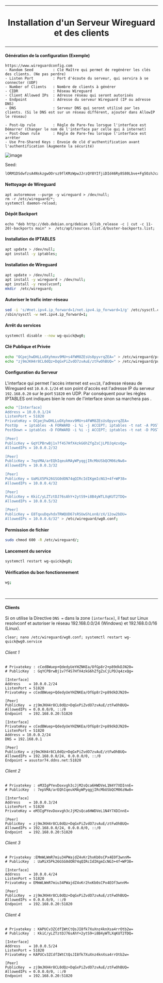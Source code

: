 ------------------------------------------------------------------------------------------------------------------------
# <p align='center'> Installation d'un Serveur Wireguard et des clients </p>

------------------------------------------------------------------------------------------------------------------------
#### Génération de la configuration (Exemple)
```
https://www.wireguardconfig.com
- Random Seed         : Clé Maître qui permet de regénérer les clés des clients. (Ne pas perdre)
- Listen Port         : Port d'écoute du serveur, qui servira à se connecter (UDP)
- Number of Clients   : Nombre de clients à générer
- CIDR                : Réseau Wireguard
- Client Allowed IPs  : Adresse réseau qui seront autorisés
- Endpoint            : Adresse du serveur Wireguard (IP ou adresse DNS)
- DNS                 : Serveur DNS qui seront utilisé par les clients. (Si le DNS est sur un réseau différent, ajouter dans AllowIP le réseau)

- Post-Up rule        : Règle de Pare-feu lorsque l'interface est Démarrer (Changer le nom de l'interface par celle qui à internet)
- Post-Down rule      : Règle de Pare-feu lorsque l'interface est arrêter
- Use Pre-Shared Keys : Envoie de clé d'authentification avant l'authentification (Augmente la sécurité)
```

![image](https://user-images.githubusercontent.com/35907/235902601-6a678645-ff75-4d08-9262-607764b620a8.png)

Seed:
```
lORM1DSdwfzsA4NskzgwOOrsz9flKMzWpwJJrzQY8YIfjiDId46Ry8S80Lbve+Fg5OzhJcaQ6nHHx8hoyo1Y27OLIe1Z7BMCn+H2g2b5zbK7kuCwSJa7uBNZH7DEPboQT/ZlxKWzoeLwIuTnXCoV3+ihEzBVbpskWmCCM6bsnHJcw9zeZpujueV8SBm3BgFLVwbHBq8yurGoZxZnqqaPNwHkR03bqhY/6gQvwTM9JvNuu0sEyuzq/OUQmp4tcz+3M/E47DrIro/TDdrdsTFzQgLY6AWgPbU5B1OSDB7LwPJNbWFVMYCHAfOM9CaMOBot4utO3cGeX+G3jYGkB6pvAA==
```

#### Nettoyage de Wireguard
```
apt autoremove --purge -y wireguard > /dev/null;
rm -r /etc/wireguard/*;
systemctl daemon-reload;
```

#### Dépôt Backport
```
echo "deb http://deb.debian.org/debian $(lsb_release -c | cut -c 11-20)-backports main" >  /etc/apt/sources.list.d/buster-backports.list;
```

#### Installation de IPTABLES
```bash
apt update > /dev/null;
apt install -y iptables;
```

#### Installation de Wireguard
```bash
apt update > /dev/null;
apt install -y wireguard > /dev/null;
apt install -y resolvconf;
mkdir  /etc/wireguard;
```

#### Autoriser le trafic inter-réseau
```bash
sed -i 's/#net.ipv4.ip_forward=1/net.ipv4.ip_forward=1/g' /etc/sysctl.conf;
/sbin/sysctl -w net.ipv4.ip_forward=1; 
```

#### Arrêt du services
```bash
systemctl disable --now wg-quick@wg0;
```

#### Clé Publique et Privée
```bash
echo "OCpejhwDHLLuOXyhmxv9MU+s4FWM8ZEsUs0pyvrqZEA=" > /etc/wireguard/privatekey;
echo "zj9mJKH4r8CL0dQz+DqGxPiZvdO7zvAuE/ztFwOhBUQ=" > /etc/wireguard/publickey;
```

#### Configuration du Serveur
L'interface qui permet l'accès internet est `ens18`, l'adresse réseau de Wireguard est `10.0.0.1/24` et son point d'accès est l'adresse IP du serveur `192.168.0.20` sur le port `51820` en UDP.
Par conséquent pour les règles IPTABLES ont indiques bien le nom de l'interface sinon sa marchera pas .

```bash
echo "[Interface]
Address = 10.0.0.1/24
ListenPort = 51820
PrivateKey = OCpejhwDHLLuOXyhmxv9MU+s4FWM8ZEsUs0pyvrqZEA=
PostUp   = iptables -A FORWARD -i %i -j ACCEPT; iptables -t nat -A POSTROUTING -o ens18 -j MASQUERADE
PostDown = iptables -D FORWARD -i %i -j ACCEPT; iptables -t nat -D POSTROUTING -o ens18 -j MASQUERADE

[Peer]
PublicKey = GqYCPBrwBj1v7f4S7HfX4zkG6hZfgZsCjLPDJq4zxQg=
AllowedIPs = 10.0.0.2/32

[Peer]
PublicKey = 7epVMA/arEQhIqeukMAyWPyqgjIRcMbUSbQCM06zNw8=
AllowedIPs = 10.0.0.3/32

[Peer]
PublicKey = UaMiX5Pk26GSG0dON74qQIRcIdIKgmIcNG3+4f+WP38=
AllowedIPs = 10.0.0.4/32

[Peer]
PublicKey = KkiC/yLZTztDJ76sAhY+2ytS9+i8B4yWTLXqKUT2TDQ=
AllowedIPs = 10.0.0.5/32

[Peer]
PublicKey = E8TqxuDqvhdxTRWQUD67sRSUwShLon8/zX/12ow2bDU=
AllowedIPs = 10.0.0.6/32" > /etc/wireguard/wg0.conf;
````

#### Permission de fichier
```bash
sudo chmod 600 -R /etc/wireguard/;
```

#### Lancement du service
```bash
systemctl restart wg-quick@wg0;
```

#### Vérification du bon fonctionnement
```bash
wg;
```

<br />



------------------------------------------------------------------------------------------------------------------------
#### Clients
Si on utilise la Directive `DNS =` dans la zone `[interface]`, il faut sur Linux resolvconf et autoriser le réseau 192.168.0.0/24 (Windows) et 192.168.0.0/16 (Linux).

`clear;
nano /etc/wireguard/wg0.conf;
systemctl restart wg-quick@wg0.service`

###### Client 1
```
# Privatekey : cCedBWuep+QdedyUeYHZNKEa/OfGp8r2+p89dkDJN20=
# PublicKey  : GqYCPBrwBj1v7f4S7HfX4zkG6hZfgZsCjLPDJq4zxQg=

[Interface]
Address    = 10.0.0.2/24
ListenPort = 51820
PrivateKey = cCedBWuep+QdedyUeYHZNKEa/OfGp8r2+p89dkDJN20=

[Peer]
PublicKey  = zj9mJKH4r8CL0dQz+DqGxPiZvdO7zvAuE/ztFwOhBUQ=
AllowedIPs = 0.0.0.0/0, ::/0
Endpoint   = 192.168.0.20:51820
```

```
[Interface]
PrivateKey = cCedBWuep+QdedyUeYHZNKEa/OfGp8r2+p89dkDJN20=
ListenPort = 51820
Address = 10.0.0.2/24
DNS = 192.168.0.1

[Peer]
PublicKey = zj9mJKH4r8CL0dQz+DqGxPiZvdO7zvAuE/ztFwOhBUQ=
AllowedIPs = 192.168.0.0/24, 0.0.0.0/0, ::/0
Endpoint = asustor74.ddns.net:51820
````


###### Client 2
```
# Privatekey : eM3IgPYevDoxvgh3cJjM2sQca6HWDVeL1N4Y7XDInnE=
# PublicKey  : 7epVMA/arEQhIqeukMAyWPyqgjIRcMbUSbQCM06zNw8=

[Interface]
Address    = 10.0.0.3/24
ListenPort = 51820
PrivateKey = eM3IgPYevDoxvgh3cJjM2sQca6HWDVeL1N4Y7XDInnE=

[Peer]
PublicKey  = zj9mJKH4r8CL0dQz+DqGxPiZvdO7zvAuE/ztFwOhBUQ=
AllowedIPs = 192.168.0.0/24, 0.0.0.0/0, ::/0
Endpoint   = 192.168.0.20:51820
```


###### Client 3
```
# Privatekey :EMmWLWmR7miu34PWajdZ4vKr2hxKb0sCPx4EOf3wnnM=
# PublicKey  : UaMiX5Pk26GSG0dON74qQIRcIdIKgmIcNG3+4f+WP38=

[Interface]
Address    = 10.0.0.4/24
ListenPort = 51820
PrivateKey = EMmWLWmR7miu34PWajdZ4vKr2hxKb0sCPx4EOf3wnnM=

[Peer]
PublicKey  = zj9mJKH4r8CL0dQz+DqGxPiZvdO7zvAuE/ztFwOhBUQ=
AllowedIPs = 0.0.0.0/0, ::/0
Endpoint   = 192.168.0.20:51820
```

###### Client 4
```
# Privatekey : KAPUCv3ZCdfIWtCtQsJI8fk7XuXnz4knXsa4rrOtb2w=
# PublicKey  : KkiC/yLZTztDJ76sAhY+2ytS9+i8B4yWTLXqKUT2TDQ=

[Interface]
Address    = 10.0.0.5/24
ListenPort = 51820
PrivateKey = KAPUCv3ZCdfIWtCtQsJI8fk7XuXnz4knXsa4rrOtb2w=

[Peer]
PublicKey  = zj9mJKH4r8CL0dQz+DqGxPiZvdO7zvAuE/ztFwOhBUQ=
AllowedIPs = 0.0.0.0/0, ::/0
Endpoint   = 192.168.0.20:51820
```


